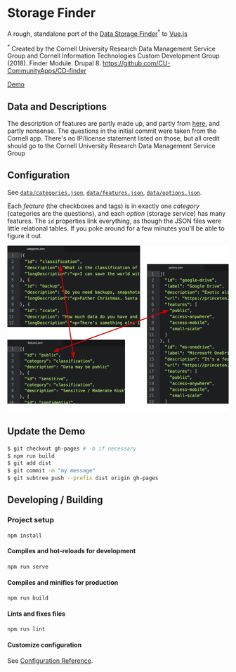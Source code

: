 # Storage Finder

A rough, standalone port of the [Data Storage Finder](https://it.cornell.edu/data-storage-finder)<sup>*</sup> to [Vue.js](https://vuejs.org/)

<sup>*</sup> Created by the Cornell University Research Data Management Service Group and Cornell Information Technologies Custom Development Group (2018). Finder Module. Drupal 8. https://github.com/CU-CommunityApps/CD-finder

[Demo](https://jpstroop.github.io/storage_finder/)

## Data and Descriptions

The description of features are partly made up, and partly from [here](https://princeton.service-now.com/service?id=kb_article&sys_id=4bbafffcdba1d7c0146fd206ca961924), and partly nonsense. The questions in the initial commit were taken from the Cornell app. There's no IP/license statement listed on those, but all credit should go to the Cornell University Research Data Management Service Group

## Configuration

See [`data/categories.json`](data/categories.json), [`data/features.json`](data/features.json), [`data/options.json`](data/options.json).

Each _feature_ (the checkboxes and tags) is in exactly one _category_ (categories are the questions), and each _option_ (storage service) has many features. The `id` properties link everything, as though the JSON files were little relational tables. If you poke around for a few minutes you'll be able to figure it out.

![data relationships](rels.png)

## Update the Demo

```bash
$ git checkout gh-pages # -b if necessary
$ npm run build
$ git add dist
$ git commit -m "my message"
$ git subtree push --prefix dist origin gh-pages
```

## Developing / Building

### Project setup
```
npm install
```

#### Compiles and hot-reloads for development
```
npm run serve
```

#### Compiles and minifies for production
```
npm run build
```

#### Lints and fixes files
```
npm run lint
```

#### Customize configuration
See [Configuration Reference](https://cli.vuejs.org/config/).
